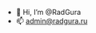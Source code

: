 - 👋 Hi, I’m @RadGura
- 📫 admin@radgura.ru

<!---
neorad/neorad is a ✨ special ✨ repository because its `README.md` (this file) appears on your GitHub profile.
You can click the Preview link to take a look at your changes.
--->
